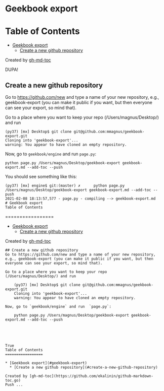 # Geekbook export
Table of Contents
=================

* [Geekbook export](#geekbook-export)
  * [Create a new github repository](#create-a-new-github-repository)

Created by [gh-md-toc](https://github.com/ekalinin/github-markdown-toc.go)

DUPA!

## Create a new github repository
Go to https://github.com/new and type a name of your new repository, e.g., geekbook-export (you can make it public if you want, but then everyone can see your export, so mind that).

Go to a place where you want to keep your repo (/Users/magnus/Desktop/) and run

	(py37) [mx] Desktop$ git clone git@github.com:mmagnus/geekbook-export.git
	Cloning into 'geekbook-export'...
	warning: You appear to have cloned an empty repository.

Now, go to `geekbook/engine` and run  `page.py`:

	python page.py /Users/magnus/Desktop/geekbook-export geekbook-export.md --add-toc --push

You should see something like this:

	(py37) [mx] engine$ git:(master) ✗      python page.py /Users/magnus/Desktop/geekbook-export geekbook-export.md --add-toc --push
	2021-02-08 18:13:57,577 - page.py - compiling --> geekbook-export.md
	# Geekbook export
	Table of Contents
=================

* [Geekbook export](#geekbook-export)
  * [Create a new github repository](#create-a-new-github-repository)

Created by [gh-md-toc](https://github.com/ekalinin/github-markdown-toc.go)

	## Create a new github repository
	Go to https://github.com/new and type a name of your new repository, e.g., geekbook-export (you can make it public if you want, but then everyone can see your export, so mind that).

	Go to a place where you want to keep your repo (/Users/magnus/Desktop/) and run

		(py37) [mx] Desktop$ git clone git@github.com:mmagnus/geekbook-export.git
		Cloning into 'geekbook-export'...
		warning: You appear to have cloned an empty repository.

	Now, go to `geekbook/engine` and run  `page.py`:

		python page.py /Users/magnus/Desktop/geekbook-export geekbook-export.md --add-toc --push





	True
	Table of Contents
	=================

	* [Geekbook export](#geekbook-export)
	  * [Create a new github repository](#create-a-new-github-repository)

	Created by [gh-md-toc](https://github.com/ekalinin/github-markdown-toc.go)
	Push ...


